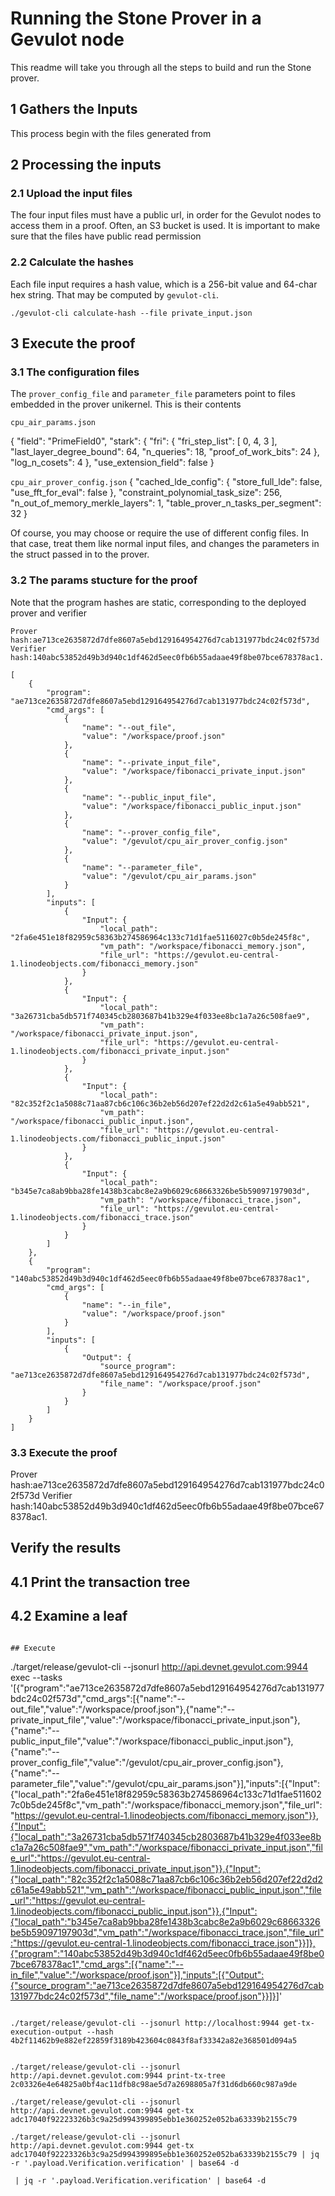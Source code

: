 # Running the Stone Prover in a Gevulot node

This readme will take you through all the steps to build and run the Stone prover.





## 1 Gathers the Inputs

This process begin with the files generated from 

## 2 Processing the inputs


### 2.1  Upload the input files

The four input files must have a public url, in order for the Gevulot nodes to access them in a proof.  Often, an S3 bucket is used. It is important to make sure that the files have public read permission

### 2.2  Calculate the hashes

Each file input requires a hash value, which is a 256-bit value and 64-char hex string.  That may be computed by `gevulot-cli`.

```
./gevulot-cli calculate-hash --file private_input.json
```

## 3 Execute the proof

### 3.1  The configuration files


The `prover_config_file` and `parameter_file` parameters point to files embedded in the prover unikernel.  This is their contents



`cpu_air_params.json`

{
    "field": "PrimeField0",
    "stark": {
        "fri": {
            "fri_step_list": [
                0,
                4,
                3
            ],
            "last_layer_degree_bound": 64,
            "n_queries": 18,
            "proof_of_work_bits": 24
        },
        "log_n_cosets": 4
    },
    "use_extension_field": false
}

`cpu_air_prover_config.json`
{
    "cached_lde_config": {
        "store_full_lde": false,
        "use_fft_for_eval": false
    },
    "constraint_polynomial_task_size": 256,
    "n_out_of_memory_merkle_layers": 1,
    "table_prover_n_tasks_per_segment": 32
}

Of course, you may choose or require the use of different config files.  In that case, treat them like normal input files, and changes the parameters in the struct passed in to the prover.

### 3.2  The params stucture for the proof

Note that the program hashes are static, corresponding to the deployed prover and verifier

```
Prover hash:ae713ce2635872d7dfe8607a5ebd129164954276d7cab131977bdc24c02f573d
Verifier hash:140abc53852d49b3d940c1df462d5eec0fb6b55adaae49f8be07bce678378ac1.
```

```
[
    {
        "program": "ae713ce2635872d7dfe8607a5ebd129164954276d7cab131977bdc24c02f573d",
        "cmd_args": [
            {
                "name": "--out_file",
                "value": "/workspace/proof.json"
            },
            {
                "name": "--private_input_file",
                "value": "/workspace/fibonacci_private_input.json"
            },
            {
                "name": "--public_input_file",
                "value": "/workspace/fibonacci_public_input.json"
            },
            {
                "name": "--prover_config_file",
                "value": "/gevulot/cpu_air_prover_config.json"
            },
            {
                "name": "--parameter_file",
                "value": "/gevulot/cpu_air_params.json"
            }
        ],
        "inputs": [
            {
                "Input": {
                    "local_path": "2fa6e451e18f82959c58363b274586964c133c71d1fae5116027c0b5de245f8c",
                    "vm_path": "/workspace/fibonacci_memory.json",
                    "file_url": "https://gevulot.eu-central-1.linodeobjects.com/fibonacci_memory.json"
                }
            },
            {
                "Input": {
                    "local_path": "3a26731cba5db571f740345cb2803687b41b329e4f033ee8bc1a7a26c508fae9",
                    "vm_path": "/workspace/fibonacci_private_input.json",
                    "file_url": "https://gevulot.eu-central-1.linodeobjects.com/fibonacci_private_input.json"
                }
            },
            {
                "Input": {
                    "local_path": "82c352f2c1a5088c71aa87cb6c106c36b2eb56d207ef22d2d2c61a5e49abb521",
                    "vm_path": "/workspace/fibonacci_public_input.json",
                    "file_url": "https://gevulot.eu-central-1.linodeobjects.com/fibonacci_public_input.json"
                }
            },
            {
                "Input": {
                    "local_path": "b345e7ca8ab9bba28fe1438b3cabc8e2a9b6029c68663326be5b59097197903d",
                    "vm_path": "/workspace/fibonacci_trace.json",
                    "file_url": "https://gevulot.eu-central-1.linodeobjects.com/fibonacci_trace.json"
                }
            }
        ]
    },
    {
        "program": "140abc53852d49b3d940c1df462d5eec0fb6b55adaae49f8be07bce678378ac1",
        "cmd_args": [
            {
                "name": "--in_file",
                "value": "/workspace/proof.json"
            }
        ],
        "inputs": [
            {
                "Output": {
                    "source_program": "ae713ce2635872d7dfe8607a5ebd129164954276d7cab131977bdc24c02f573d",
                    "file_name": "/workspace/proof.json"
                }
            }
        ]
    }
]
```


### 3.3  Execute the proof

Prover hash:ae713ce2635872d7dfe8607a5ebd129164954276d7cab131977bdc24c02f573d
Verifier hash:140abc53852d49b3d940c1df462d5eec0fb6b55adaae49f8be07bce678378ac1.


## Verify the results

## 4.1 Print the transaction tree

## 4.2 Examine a leaf














```

## Execute

```
./target/release/gevulot-cli --jsonurl http://api.devnet.gevulot.com:9944  exec --tasks '[{"program":"ae713ce2635872d7dfe8607a5ebd129164954276d7cab131977bdc24c02f573d","cmd_args":[{"name":"--out_file","value":"/workspace/proof.json"},{"name":"--private_input_file","value":"/workspace/fibonacci_private_input.json"},{"name":"--public_input_file","value":"/workspace/fibonacci_public_input.json"},{"name":"--prover_config_file","value":"/gevulot/cpu_air_prover_config.json"},{"name":"--parameter_file","value":"/gevulot/cpu_air_params.json"}],"inputs":[{"Input":{"local_path":"2fa6e451e18f82959c58363b274586964c133c71d1fae5116027c0b5de245f8c","vm_path":"/workspace/fibonacci_memory.json","file_url":"https://gevulot.eu-central-1.linodeobjects.com/fibonacci_memory.json"}},{"Input":{"local_path":"3a26731cba5db571f740345cb2803687b41b329e4f033ee8bc1a7a26c508fae9","vm_path":"/workspace/fibonacci_private_input.json","file_url":"https://gevulot.eu-central-1.linodeobjects.com/fibonacci_private_input.json"}},{"Input":{"local_path":"82c352f2c1a5088c71aa87cb6c106c36b2eb56d207ef22d2d2c61a5e49abb521","vm_path":"/workspace/fibonacci_public_input.json","file_url":"https://gevulot.eu-central-1.linodeobjects.com/fibonacci_public_input.json"}},{"Input":{"local_path":"b345e7ca8ab9bba28fe1438b3cabc8e2a9b6029c68663326be5b59097197903d","vm_path":"/workspace/fibonacci_trace.json","file_url":"https://gevulot.eu-central-1.linodeobjects.com/fibonacci_trace.json"}}]},{"program":"140abc53852d49b3d940c1df462d5eec0fb6b55adaae49f8be07bce678378ac1","cmd_args":[{"name":"--in_file","value":"/workspace/proof.json"}],"inputs":[{"Output":{"source_program":"ae713ce2635872d7dfe8607a5ebd129164954276d7cab131977bdc24c02f573d","file_name":"/workspace/proof.json"}}]}]'
```

./target/release/gevulot-cli --jsonurl http://localhost:9944 get-tx-execution-output --hash 4b2f11462b9e882ef22859f3189b423604c0843f8af33342a82e368501d094a5


./target/release/gevulot-cli --jsonurl http://api.devnet.gevulot.com:9944 print-tx-tree 2c03326e4e64825a0bf4ac11dfb8c98ae5d7a2698805a7f31d6db660c987a9de

./target/release/gevulot-cli --jsonurl http://api.devnet.gevulot.com:9944 get-tx adc17040f92223326b3c9a25d994399895ebb1e360252e052ba63339b2155c79

./target/release/gevulot-cli --jsonurl http://api.devnet.gevulot.com:9944 get-tx adc17040f92223326b3c9a25d994399895ebb1e360252e052ba63339b2155c79 | jq -r '.payload.Verification.verification' | base64 -d

 | jq -r '.payload.Verification.verification' | base64 -d